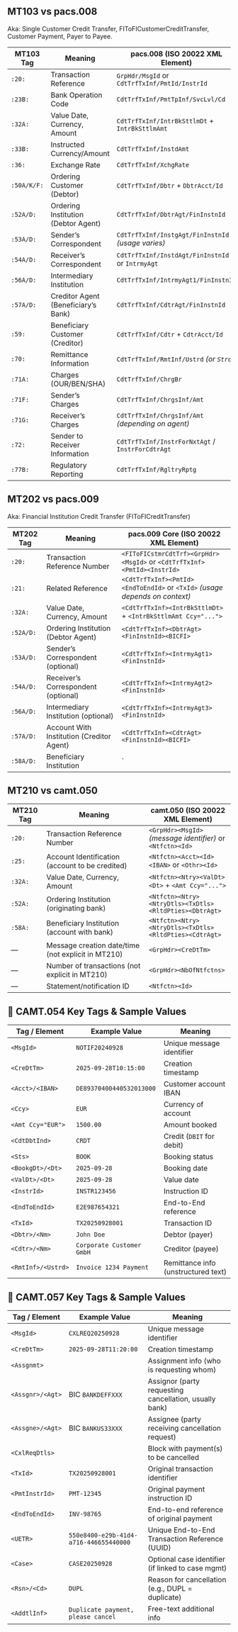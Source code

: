 ## MT103 vs pacs.008 
Aka: Single Customer Credit Transfer, FIToFICustomerCreditTransfer, Customer Payment, Payer to Payee.

| **MT103 Tag** | **Meaning** | **pacs.008 (ISO 20022 XML Element)** |
|---------------|-------------|---------------------------------------|
| `:20:` | Transaction Reference | `GrpHdr/MsgId` or `CdtTrfTxInf/PmtId/InstrId` |
| `:23B:` | Bank Operation Code | `CdtTrfTxInf/PmtTpInf/SvcLvl/Cd` |
| `:32A:` | Value Date, Currency, Amount | `CdtTrfTxInf/IntrBkSttlmDt` + `IntrBkSttlmAmt` |
| `:33B:` | Instructed Currency/Amount | `CdtTrfTxInf/InstdAmt` |
| `:36:` | Exchange Rate | `CdtTrfTxInf/XchgRate` |
| `:50A/K/F:` | Ordering Customer (Debtor) | `CdtTrfTxInf/Dbtr` + `DbtrAcct/Id` |
| `:52A/D:` | Ordering Institution (Debtor Agent) | `CdtTrfTxInf/DbtrAgt/FinInstnId` |
| `:53A/D:` | Sender’s Correspondent | `CdtTrfTxInf/InstgAgt/FinInstnId` *(usage varies)* |
| `:54A/D:` | Receiver’s Correspondent | `CdtTrfTxInf/InstdAgt/FinInstnId` or `IntrmyAgt` |
| `:56A/D:` | Intermediary Institution | `CdtTrfTxInf/IntrmyAgt1/FinInstnId` |
| `:57A/D:` | Creditor Agent (Beneficiary’s Bank) | `CdtTrfTxInf/CdtrAgt/FinInstnId` |
| `:59:` | Beneficiary Customer (Creditor) | `CdtTrfTxInf/Cdtr` + `CdtrAcct/Id` |
| `:70:` | Remittance Information | `CdtTrfTxInf/RmtInf/Ustrd` *(or `Strd`)* |
| `:71A:` | Charges (OUR/BEN/SHA) | `CdtTrfTxInf/ChrgBr` |
| `:71F:` | Sender’s Charges | `CdtTrfTxInf/ChrgsInf/Amt` |
| `:71G:` | Receiver’s Charges | `CdtTrfTxInf/ChrgsInf/Amt` *(depending on agent)* |
| `:72:` | Sender to Receiver Information | `CdtTrfTxInf/InstrForNxtAgt` / `InstrForCdtrAgt` |
| `:77B:` | Regulatory Reporting | `CdtTrfTxInf/RgltryRptg` |

## MT202 vs pacs.009
Aka: Financial Institution Credit Transfer (FIToFICreditTransfer)

| **MT202 Tag** | **Meaning** | **pacs.009 Core (ISO 20022 XML Element)** |
|---------------|-------------|--------------------------------------------|
| `:20:` | Transaction Reference Number | `<FIToFICstmrCdtTrf><GrpHdr><MsgId>` or `<CdtTrfTxInf><PmtId><InstrId>` |
| `:21:` | Related Reference | `<CdtTrfTxInf><PmtId><EndToEndId>` or `<TxId>` *(usage depends on context)* |
| `:32A:` | Value Date, Currency, Amount | `<CdtTrfTxInf><IntrBkSttlmDt>` + `<IntrBkSttlmAmt Ccy="...">` |
| `:52A/D:` | Ordering Institution (Debtor Agent) | `<CdtTrfTxInf><DbtrAgt><FinInstnId><BICFI>` |
| `:53A/D:` | Sender’s Correspondent (optional) | `<CdtTrfTxInf><IntrmyAgt1><FinInstnId>` |
| `:54A/D:` | Receiver’s Correspondent (optional) | `<CdtTrfTxInf><IntrmyAgt2><FinInstnId>` |
| `:56A/D:` | Intermediary Institution (optional) | `<CdtTrfTxInf><IntrmyAgt3><FinInstnId>` |
| `:57A/D:` | Account With Institution (Creditor Agent) | `<CdtTrfTxInf><CdtrAgt><FinInstnId><BICFI>` |
| `:58A/D:` | Beneficiary Institution | `


## MT210 vs camt.050
| **MT210 Tag** | **Meaning** | **camt.050 (ISO 20022 XML Element)** |
|---------------|-------------|---------------------------------------|
| `:20:` | Transaction Reference Number | `<GrpHdr><MsgId>` *(message identifier)* or `<Ntfctn><Id>` |
| `:25:` | Account Identification (account to be credited) | `<Ntfctn><Acct><Id><IBAN>` or `<Othr><Id>` |
| `:32A:` | Value Date, Currency, Amount | `<Ntfctn><Ntry><ValDt><Dt>` + `<Amt Ccy="...">` |
| `:52A:` | Ordering Institution (originating bank) | `<Ntfctn><Ntry><NtryDtls><TxDtls><RltdPties><DbtrAgt>` |
| `:58A:` | Beneficiary Institution (account with bank) | `<Ntfctn><Ntry><NtryDtls><TxDtls><RltdPties><CdtrAgt>` |
| — | Message creation date/time (not explicit in MT210) | `<GrpHdr><CreDtTm>` |
| — | Number of transactions (not explicit in MT210) | `<GrpHdr><NbOfNtfctns>` |
| — | Statement/notification ID | `<Ntfctn><Id>` |


## 📑 CAMT.054 Key Tags & Sample Values  

| Tag / Element        | Example Value             | Meaning                                |
|----------------------|---------------------------|----------------------------------------|
| `<MsgId>`            | `NOTIF20240928`           | Unique message identifier              |
| `<CreDtTm>`          | `2025-09-28T10:15:00`     | Creation timestamp                     |
| `<Acct>/<IBAN>`      | `DE89370400440532013000`  | Customer account IBAN                  |
| `<Ccy>`              | `EUR`                     | Currency of account                    |
| `<Amt Ccy="EUR">`    | `1500.00`                 | Amount booked                          |
| `<CdtDbtInd>`        | `CRDT`                    | Credit (`DBIT` for debit)              |
| `<Sts>`              | `BOOK`                    | Booking status                         |
| `<BookgDt>/<Dt>`     | `2025-09-28`              | Booking date                           |
| `<ValDt>/<Dt>`       | `2025-09-28`              | Value date                             |
| `<InstrId>`          | `INSTR123456`             | Instruction ID                         |
| `<EndToEndId>`       | `E2E987654321`            | End-to-End reference                   |
| `<TxId>`             | `TX20250928001`           | Transaction ID                         |
| `<Dbtr>/<Nm>`        | `John Doe`                | Debtor (payer)                         |
| `<Cdtr>/<Nm>`        | `Corporate Customer GmbH` | Creditor (payee)                       |
| `<RmtInf>/<Ustrd>`   | `Invoice 1234 Payment`    | Remittance info (unstructured text)    |




## 📑 CAMT.057 Key Tags & Sample Values  

| Tag / Element        | Example Value             | Meaning                                               |
|----------------------|---------------------------|-------------------------------------------------------|
| `<MsgId>`            | `CXLREQ20250928`          | Unique message identifier                             |
| `<CreDtTm>`          | `2025-09-28T11:20:00`     | Creation timestamp                                    |
| `<Assgnmt>`          |                           | Assignment info (who is requesting whom)              |
| `<Assgnr>/<Agt>`     | BIC `BANKDEFFXXX`         | Assignor (party requesting cancellation, usually bank)|
| `<Assgne>/<Agt>`     | BIC `BANKUS33XXX`         | Assignee (party receiving cancellation request)       |
| `<CxlReqDtls>`       |                           | Block with payment(s) to be cancelled                 |
| `<TxId>`             | `TX20250928001`           | Original transaction identifier                       |
| `<PmtInstrId>`       | `PMT-12345`               | Original payment instruction ID                       |
| `<EndToEndId>`       | `INV-98765`               | End-to-end reference of original payment              |
| `<UETR>`             | `550e8400-e29b-41d4-a716-446655440000` | Unique End-to-End Transaction Reference (UUID) |
| `<Case>`             | `CASE20250928`            | Optional case identifier (if linked to case mgmt)     |
| `<Rsn>/<Cd>`         | `DUPL`                    | Reason for cancellation (e.g., DUPL = duplicate)      |
| `<AddtlInf>`         | `Duplicate payment, please cancel` | Free-text additional info                      |



